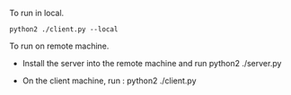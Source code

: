To run in local.

    python2 ./client.py --local

To run on remote machine.

- Install the server into the remote machine and run
    python2 ./server.py

- On the client machine, run : 
    python2 ./client.py

